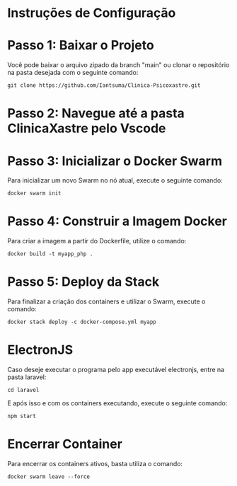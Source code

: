 # Instruções de Configuração
# Passo 1: Baixar o Projeto
Você pode baixar o arquivo zipado da branch "main" ou clonar o repositório na pasta desejada com o seguinte comando:
```
git clone https://github.com/Iantsuma/Clinica-Psicoxastre.git
```
# Passo 2: Navegue até a pasta ClinicaXastre pelo Vscode

# Passo 3: Inicializar o Docker Swarm
Para inicializar um novo Swarm no nó atual, execute o seguinte comando:
```
docker swarm init
```
# Passo 4: Construir a Imagem Docker
Para criar a imagem a partir do Dockerfile, utilize o comando:
```
docker build -t myapp_php .
```
# Passo 5: Deploy da Stack
Para finalizar a criação dos containers e utilizar o Swarm, execute o comando:
```
docker stack deploy -c docker-compose.yml myapp
```

# ElectronJS
Caso deseje executar o programa pelo app executável electronjs, entre na pasta laravel:
```
cd laravel
```
  
E após isso e com os containers executando, execute o seguinte comando:
```
npm start
```
# Encerrar Container
Para encerrar os containers ativos, basta utiliza o comando:
```
docker swarm leave --force
```



